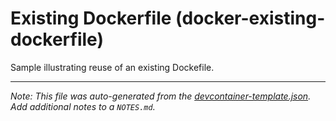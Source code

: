 
# Existing Dockerfile (docker-existing-dockerfile)

Sample illustrating reuse of an existing Dockefile.





---

_Note: This file was auto-generated from the [devcontainer-template.json](https://github.com/igecloudsdev/devcontainer-template/blob/main/src/docker-existing-dockerfile/devcontainer-template.json).  Add additional notes to a `NOTES.md`._
